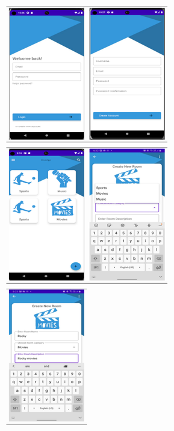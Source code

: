<table>
  <tr>
    <td><img src="https://github.com/sherifelkady70/Chat-App/blob/mydev/Screenshot%202024-04-23%20224709.png" alt="Image 1" width="200" height="350"></td>
    <td><img src="https://github.com/sherifelkady70/Chat-App/blob/mydev/Screenshot%202024-04-23%20224750.png" alt="Image 2" width="200" height="350"></td>
  </tr>
</table>
<table>
  <tr>
    <td><img src="https://github.com/sherifelkady70/Chat-App/blob/mydev/Screenshot%202024-04-24%20233540.png" alt="Image 1" width="200" height="350"></td>
    <td><img src="https://github.com/sherifelkady70/Chat-App/blob/mydev/WhatsApp%20Image%202024-05-19%20at%2006.35.25_d0eefba9.jpg" alt="Image 2" width="200" height="350"></td>
  </tr>
</table>
<table>
  <tr>
    <td><img src="https://github.com/sherifelkady70/Chat-App/blob/mydev/WhatsApp%20Image%202024-05-19%20at%2006.35.25_f26dcf9a.jpg" alt="Image 1" width="200" height="350"></td>
  
  </tr>
</table>
